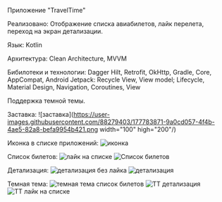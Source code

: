 Приложение "TravelTime"

Реализовано:
Отображение списка авиабилетов, лайк перелета, переход на экран детализации. 

Язык: 
Kotlin

Архитектура: 
Clean Architecture, MVVM 

Бибилотеки и технологии: 
Dagger Hilt, Retrofit, OkHttp, Gradle, Core, AppCompat, Android Jetpack: Recycle View, View model; 
Lifecycle, Material Design, Navigation, Coroutines, View

Поддержка темной темы. 

Заставка: 
![заставка](https://user-images.githubusercontent.com/88279403/177783871-9a0cd057-4f4b-4ae5-82a8-befa9954b421.png  width="100" high="200"/)

Иконка в списке приложений:
![иконка](https://user-images.githubusercontent.com/88279403/177783878-ed7bfc95-4a91-4da1-a162-b701c2c75001.png)

Список билетов:
![лайк на списке](https://user-images.githubusercontent.com/88279403/177783881-cbd67813-4cb8-4dc4-bc7a-d1b156e5c1f6.png)
![Список билетов](https://user-images.githubusercontent.com/88279403/177783885-8601ca3b-01aa-4867-9275-c0d2d66d4eb3.png)

Детализация: 
![детализация без лайка](https://user-images.githubusercontent.com/88279403/177783894-d33818de-9338-48c6-b60f-e44bc2babe49.png)
![детализация](https://user-images.githubusercontent.com/88279403/177783896-4ff6f4fb-6c93-4e4c-8d22-f166e87385a8.png)

Темная тема: 
![темная тема список билетов](https://user-images.githubusercontent.com/88279403/177783887-bde5f76a-3109-4cfb-8207-e2c3649182c6.png)
![ТТ детализация](https://user-images.githubusercontent.com/88279403/177783890-83fafceb-6a12-4ada-b04c-54f2e96b096b.png)
![ТТ лайк на списке](https://user-images.githubusercontent.com/88279403/177783892-9dce5123-d1c3-47f3-83b8-b657f173aecf.png)
